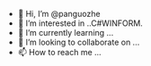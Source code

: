 - 👋 Hi, I’m @panguozhe
- 👀 I’m interested in ..C#WINFORM.
- 🌱 I’m currently learning ...
- 💞️ I’m looking to collaborate on ...
- 📫 How to reach me ...

<!---
panguozhe/panguozhe is a ✨ special ✨ repository because its `README.md` (this file) appears on your GitHub profile.
You can click the Preview link to take a look at your changes.
--->
